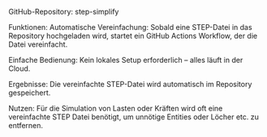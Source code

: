 GitHub-Repository: step-simplify

Funktionen:
Automatische Vereinfachung: Sobald eine STEP-Datei in das Repository hochgeladen wird, startet ein GitHub Actions Workflow, der die Datei vereinfacht.

Einfache Bedienung: Kein lokales Setup erforderlich – alles läuft in der Cloud.

Ergebnisse: Die vereinfachte STEP-Datei wird automatisch im Repository gespeichert.

Nutzen: Für die Simulation von Lasten oder Kräften wird oft eine vereinfachte STEP Datei benötigt, um unnötige
        Entities oder Löcher etc. zu entfernen.
